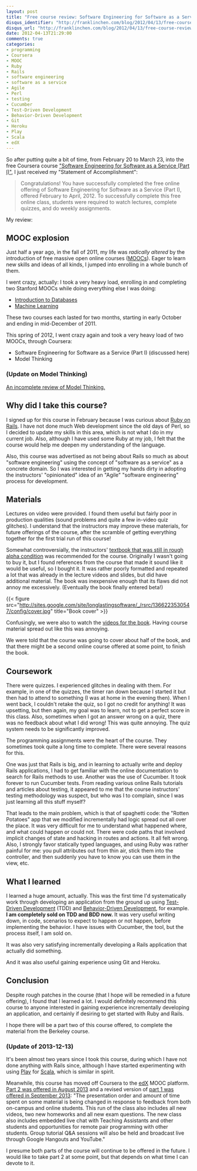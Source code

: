```yaml
---
layout: post
title: "Free course review: Software Engineering for Software as a Service (Part I), from Coursera"
disqus_identifier: "http://franklinchen.com/blog/2012/04/13/free-course-review-software-engineering-for-software-as-a-service-part-i-from-coursera/"
disqus_url: "http://franklinchen.com/blog/2012/04/13/free-course-review-software-engineering-for-software-as-a-service-part-i-from-coursera/"
date: 2012-04-13T21:29:00
comments: true
categories:
- programming
- Coursera
- MOOC
- Ruby
- Rails
- software engineering
- software as a service
- Agile
- Perl
- testing
- Cucumber
- Test-Driven Development
- Behavior-Driven Development
- Git
- Heroku
- Play
- Scala
- edX
---
```

So after putting quite a bit of time, from February 20 to March 23, into the free Coursera course ["Software Engineering for Software as a Service (Part I)"](http://www.saas-class.org/), I just received my "Statement of Accomplishment":

<blockquote>
Congratulations! You have successfully completed the free online offering of Software Engineering for Software as a Service (Part I), offered February to April, 2012. To successfully complete this free online class, students were required to watch lectures, complete quizzes, and do weekly assignments.
</blockquote>

My review:

<!--more-->

## MOOC explosion

Just half a year ago, in the fall of 2011, my life was *radically altered* by the introduction of free massive open online courses ([MOOCs](http://en.wikipedia.org/wiki/Massive_open_online_course)). Eager to learn new skills and ideas of all kinds, I jumped into enrolling in a whole bunch of them.

I went crazy, actually: I took a very heavy load, enrolling in and completing two Stanford MOOCs while doing everything else I was doing:

- [Introduction to Databases](/blog/2012/01/11/experiment-in-learning-completing-stanford-online-course-introduction-to-databases/)
- [Machine Learning](/blog/2012/01/12/experiment-in-learning-completing-stanford-online-course-machine-learning/)

These two courses each lasted for two months, starting in early October and ending in mid-December of 2011.

This spring of 2012, I went crazy again and took a very heavy load of two MOOCs, through Coursera:

- Software Engineering for Software as a Service (Part I) (discussed here)
- Model Thinking

### (Update on Model Thinking)

[An incomplete review of Model Thinking.](/blog/2012/06/16/review-of-coursera-course-model-thinking/)

## Why did I take this course?

I signed up for this course in February because I was curious about [Ruby on Rails](http://rubyonrails.org/). I have not done much Web development since the old days of Perl, so I decided to update my skills in this area, which is not what I do in my current job. Also, although I have used some Ruby at my job, I felt that the course would help me deepen my understanding of the language.

Also, this course was advertised as not being about Rails so much as about "software engineering" using the concept of "software as a service" as a concrete domain. So I was interested in getting my hands dirty in adopting the instructors' "opinionated" idea of an "Agile" "software engineering" process for development.

## Materials

Lectures on video were provided. I found them useful but fairly poor in production qualities (sound problems and quite a few in-video quiz glitches). I understand that the instructors may improve these materials, for future offerings of the course, after the scramble of getting everything together for the first trial run of this course!

Somewhat controversially, the instructors' [textbook that was still in rough alpha condition](http://beta.saasbook.info/) was recommended for the course. Originally I wasn't going to buy it, but I found references from the course that made it sound like it would be useful, so I bought it. It was rather poorly formatted and repeated a lot that was already in the lecture videos and slides, but did have additional material. The book was inexpensive enough that its flaws did not annoy me excessively. (Eventually the book finally entered beta!)

{{< figure src="http://sites.google.com/site/longlastingsoftware/_/rsrc/1366223530547/config/cover.jpg" title="Book cover" >}}

Confusingly, we were also to watch the [videos for the book](http://screencast.saasbook.info/). Having course material spread out like this was annoying.

We were told that the course was going to cover about half of the book, and that there might be a second online course offered at some point, to finish the book.

## Coursework

There were quizzes. I experienced glitches in dealing with them. For example, in one of the quizzes, the timer ran down because I started it but then had to attend to something (I was at home in the evening then). When I went back, I couldn't retake the quiz, so I got no credit for anything! It was upsetting, but then again, my goal was to learn, not to get a perfect score in this class. Also, sometimes when I got an answer wrong on a quiz, there was no feedback about what I did wrong! This was quite annoying. The quiz system needs to be significantly improved.

The programming assignments were the heart of the course. They sometimes took quite a long time to complete. There were several reasons for this.

One was just that Rails is big, and in learning to actually write and deploy Rails applications, I had to get familiar with the online documentation to search for Rails methods to use. Another was the use of Cucumber. It took forever to run Cucumber tests. From reading various online Rails tutorials and articles about testing, it appeared to me that the course instructors' testing methodology was suspect, but who was I to complain, since I was just learning all this stuff myself?

That leads to the main problem, which is that of spaghetti code: the "Rotten Potatoes" app that we modified incrementally had logic spread out all over the place. It was very difficult for me to understand what happened where, and what could happen or could not. There were code paths that involved implicit changes of state and hacking in routes and actions. It all felt wrong. Also, I strongly favor statically typed languages, and using Ruby was rather painful for me: you pull attributes out from thin air, stick them into the controller, and then suddenly you have to know you can use them in the view, etc.

## What I learned

I learned a huge amount, actually. This was the first time I'd systematically work through developing an application from the ground up using [Test-Driven Development](http://en.wikipedia.org/wiki/Test-driven_development) (TDD) and [Behavior-Driven Development](http://en.wikipedia.org/wiki/Behavior-driven_development), for example. **I am completely sold on TDD and BDD now.** It was very useful writing down, in code, scenarios to expect to happen or not happen, before implementing the behavior. I have issues with Cucumber, the tool, but the process itself, I am sold on.

It was also very satisfying incrementally developing a Rails application that actually did something.

And it was also useful gaining experience using Git and Heroku.

## Conclusion

Despite rough patches in the course (that I hope will be remedied in a future offering), I found that I learned a lot. I would definitely recommend this course to anyone interested in gaining experience incrementally developing an application, and certainly if desiring to get started with Ruby and Rails.

I hope there will be a part two of this course offered, to complete the material from the Berkeley course.

### (Update of 2013-12-13)

It's been almost two years since I took this course, during which I have not done anything with Rails since, although I have started experimenting with using [Play](http://www.playframework.com/) for [Scala](http://www.scala-lang.org/), which is similar in spirit.

Meanwhile, this course has moved off Coursera to the [edX](http://www.edx.org/) MOOC platform. [Part 2 was offered in August 2013](http://www.edx.org/course/uc-berkeleyx/uc-berkeleyx-cs-169-2x-software-service-1005) and a revised version of [part 1 was offered in September 2013](http://www.edx.org/course/uc-berkeleyx/uc-berkeleyx-cs169-1x-software-service-1136): "The presentation order and amount of time spent on some material is being changed in response to feedback from both on-campus and online students. This run of the class also includes all new videos, two new homeworks and all new exam questions. The new class also includes embedded live chat with Teaching Assistants and other students and opportunities for remote pair programming with other students. Group tutorial Q&A sessions will also be held and broadcast live through Google Hangouts and YouTube."

I presume both parts of the course will continue to be offered in the future. I would like to take part 2 at some point, but that depends on what time I can devote to it.
